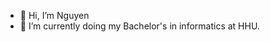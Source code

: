 - 👋 Hi, I’m Nguyen
- 🌱 I’m currently doing my Bachelor's in informatics at HHU.


<!---
qthnguyenluu/qthnguyenluu is a ✨ special ✨ repository because its `README.md` (this file) appears on your GitHub profile.
You can click the Preview link to take a look at your changes.
--->

